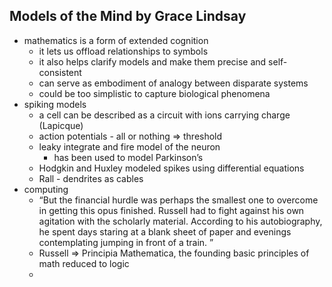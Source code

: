## Models of the Mind by Grace Lindsay

- mathematics is a form of extended cognition
  - it lets us offload relationships to symbols
  - it also helps clarify models and make them precise and self-consistent
  - can serve as embodiment of analogy between disparate systems
  - could be too simplistic to capture biological phenomena
- spiking models
  - a cell can be described as a circuit with ions carrying charge (Lapicque)
  - action potentials - all or nothing => threshold
  - leaky integrate and fire model of the neuron 
    - has been used to model Parkinson’s
  - Hodgkin and Huxley modeled spikes using differential equations 
  - Rall - dendrites as cables 
- computing
  - “But the financial hurdle was perhaps the smallest one to overcome in getting this opus finished. Russell had to fight against his own agitation with the scholarly material. According to his autobiography, he spent days staring at a blank sheet of paper and evenings contemplating jumping in front of a train. ” 
  - Russell => Principia Mathematica, the founding basic principles of math reduced to logic
  - 

